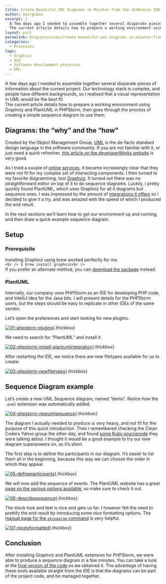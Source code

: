 ```yaml
---
title: Create Beautiful UML Diagrams in Minutes from the JetBrains IDE
author: Georgiana
excerpt: |
  A few days ago I needed to assemble together several disparate pieces of information about the current project. Our technology stack is complex, and people have different backgrounds, so I realised that a visual representation in UML would be the best fit.
  The current article details how to prepare a working environment using Graphviz and PlantUML in PHPStorm, then goes through the process of creating a simple sequence diagram to use them.
layout: post
permalink: blog/processes/create-beautiful-uml-diagrams-in-minutes-from-the-jetbrains-ide/
categories:
  - Processes
tags:
  - Graphviz
  - OSX
  - Software development processes
  - UML
---
```

A few days ago I needed to assemble together several disparate pieces of information about the current project. Our technology stack is complex, and people have different backgrounds, so I realised that a visual representation in UML would be the best fit.  
The current article details how to prepare a working environment using Graphviz and PlantUML in PHPStorm, then goes through the process of creating a simple sequence diagram to use them.

## Diagrams: the &#8220;why&#8221; and the &#8220;how&#8221;

Created by the Object Management Group, [UML][1] is the de-facto standard design language in the software community. If you are not familiar with it, or just need a quick refresher, [this article on the developerWorks website][2] is very good.

As I tried a couple of [online][3] [services][4], it became increasingly clear that they were not fit for my complex set of interacting components. I then turned to my favorite diagramming, tool [Graphviz][5]. It turned out there was no straightforward editor on top of it to do sequence diagrams. Luckily, I pretty quickly found PlantUML, which uses Graphviz for all it diagrams but sequence ones. I was impressed by the amount of [integrations it offers][6] so I decided to give it a try, and was amazed with the speed of which I produced the end result.

In the next sections we&#8217;ll learn how to get our environment up and running, and then draw a quick example sequence diagram.

## Setup

### Prerequisite

Installing Graphviz using brew worked perfectly for me.  
`<br />
$ brew install graphviz<br />
`  
If you prefer an alternate method, you can [download the package][7] instead.

### PlantUML

Internally, our company uses PHPStorm as an IDE for developing PHP code, and IntelliJ idea for the Java bits. I will present details for the PHPStorm users, but the steps should be easy to replicate in other IDEs of the same vendor.

Let&#8217;s open the preferences and start looking for new plugins.

[<img class="ngg-singlepic ngg-none" src="http://i0.wp.com/www.tekkie.ro/wp-content/gallery/plant-uml/thumbs/thumbs_01-phpstorm-plugins.png?w=700" alt="01-phpstorm-plugins" data-recalc-dims="1" />][8]{.thickbox}

We need to search for &#8220;PlantUML&#8221; and install it.

[<img class="ngg-singlepic ngg-none" src="http://i0.wp.com/www.tekkie.ro/wp-content/gallery/plant-uml/thumbs/thumbs_02-phpstorm-install-plantumlintegration.png?w=700" alt="02-phpstorm-install-plantumlintegration" data-recalc-dims="1" />][9]{.thickbox}

After restarting the IDE, we notice there are new filetypes available for us to create:

[<img class="ngg-singlepic ngg-none" src="http://i1.wp.com/www.tekkie.ro/wp-content/gallery/plant-uml/thumbs/thumbs_03-phpstorm-newfiletypes.png?w=700" alt="03-phpstorm-newfiletypes" data-recalc-dims="1" />][10]{.thickbox}

## Sequence Diagram example

Let&#8217;s create a new UML Sequence diagram, named &#8220;demo&#8221;. Notice how the `.puml` extension was automatically added.

[<img class="ngg-singlepic ngg-none" src="http://i1.wp.com/www.tekkie.ro/wp-content/gallery/plant-uml/thumbs/thumbs_04-phpstorm-newumlsequence.png?w=700" alt="04-phpstorm-newumlsequence" data-recalc-dims="1" />][11]{.thickbox}

The diagram I actually needed to produce is very heavy, and not fit for the purpose of this quick introduction. Then I remembered checking the Clean Coders Yahoo group the other day, and found [some Ruby sourcecode][12] they were talking about. I thought it would be a good example to try our new diagram superpowers on, as it&#8217;s short.

The first step is to define the participants in our diagram. It&#8217;s easier to list them all in the beginning, because this way we can choose the order in which they appear.

[<img class="ngg-singlepic ngg-none" src="http://i0.wp.com/www.tekkie.ro/wp-content/gallery/plant-uml/thumbs/thumbs_05-defineparticipants.png?w=700" alt="05-defineparticipants" data-recalc-dims="1" />][13]{.thickbox}

We will now add the sequence of events. The PlantUML website has a great [page on the various options available][14], so make sure to check it out.

[<img class="ngg-singlepic ngg-none" src="http://i1.wp.com/www.tekkie.ro/wp-content/gallery/plant-uml/thumbs/thumbs_06-describesequence.png?w=700" alt="06-describesequence" data-recalc-dims="1" />][15]{.thickbox}

The stock look and feel is nice and gets us far. I however felt the need to prettify the end result by introducing some nice formatting options. The [manual page for the `skinparam` command][16] is very helpful.

[<img class="ngg-singlepic ngg-none" src="http://i1.wp.com/www.tekkie.ro/wp-content/gallery/plant-uml/thumbs/thumbs_07-nicelyformatted.png?w=700" alt="07-nicelyformatted" data-recalc-dims="1" />][17]{.thickbox}

## Conclusion

After installing Graphviz and PlantUML extension for PHPStorm, we were able to produce a sequence diagram in a few minutes. You can take a look at the [final version of the code][18] as we obtained it. The advantage of having these tools available straight from the IDE is that the diagrams can be part of the project code, and be managed together.

 [1]: http://uml.org
 [2]: http://www.ibm.com/developerworks/rational/library/769.html
 [3]: https://www.websequencediagrams.com/
 [4]: http://www.yuml.me/
 [5]: http://www.graphviz.org
 [6]: http://www.plantuml.com/running.html
 [7]: http://www.graphviz.org/Download_macos.php
 [8]: http://i0.wp.com/www.tekkie.ro/wp-content/gallery/plant-uml/01-phpstorm-plugins.png
 [9]: http://i1.wp.com/www.tekkie.ro/wp-content/gallery/plant-uml/02-phpstorm-install-plantumlintegration.png
 [10]: http://i2.wp.com/www.tekkie.ro/wp-content/gallery/plant-uml/03-phpstorm-newfiletypes.png
 [11]: http://i1.wp.com/www.tekkie.ro/wp-content/gallery/plant-uml/04-phpstorm-newumlsequence.png
 [12]: https://gist.github.com/nicholasjhenry/ac1405dd6ffba10089b7
 [13]: http://i0.wp.com/www.tekkie.ro/wp-content/gallery/plant-uml/05-defineparticipants.png
 [14]: http://www.plantuml.com/sequence.html
 [15]: http://i0.wp.com/www.tekkie.ro/wp-content/gallery/plant-uml/06-describesequence.png
 [16]: http://www.plantuml.com/skinparam.html
 [17]: http://i0.wp.com/www.tekkie.ro/wp-content/gallery/plant-uml/07-nicelyformatted.png
 [18]: https://gist.github.com/georgiana-gligor/e7f34c232e63b770988f#file-demo-03-final-puml
